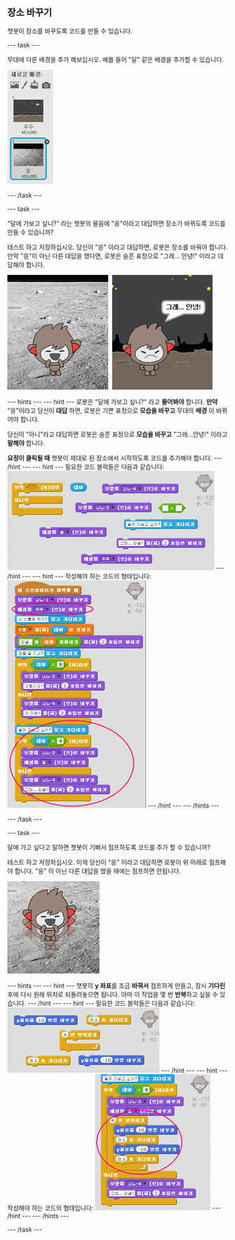 ## 장소 바꾸기

챗봇이 장소를 바꾸도록 코드를 만들 수 있습니다.

\--- task \---

무대에 다른 배경을 추가 해보십시오. 예를 들어 "달" 같은 배경을 추가할 수 있습니다.

!['달'배경 추가](images/chatbot-moon.png)

\--- /task \---

\--- task \---

"달에 가보고 싶니?" 라는 챗봇의 물음에 "응"이라고 대답하면 장소가 바뀌도록 코드를 만들 수 있습니까?

테스트 하고 저장하십시오. 당신이 "응" 이라고 대답하면, 로봇은 장소를 바꿔야 합니다. 만약 "응"이 아닌 다른 대답을 했다면, 로봇은 슬픈 표정으로 "그래... 안녕!" 이라고 대답해야 합니다.

![변화하는 배경 테스트](images/chatbot-backdrop-test.png)

\--- hints \--- \--- hint \--- 로봇은 "달에 가보고 싶니?" 라고 **물어봐야** 합니다. **만약** "응"이라고 당신이 **대답** 하면, 로봇은 기쁜 표정으로 **모습을 바꾸고** 무대의 **배경** 이 바뀌어야 합니다.

당신이 "아니"라고 대답하면 로봇은 슬픈 표정으로 **모습을 바꾸고** "그래...안녕!" 이라고 **말해야** 합니다.

**요정이 클릭될 때** 챗봇이 제대로 된 장소에서 시작하도록 코드를 추가해야 합니다. \--- /hint \--- \--- hint \--- 필요한 코드 블럭들은 다음과 같습니다: ![Blocks for changing the backdrop](images/chatbot-backdrop-blocks.png) \--- /hint \--- \--- hint \--- 작성해야 하는 코드의 형태입니다: ![Code for changing the backdrop](images/chatbot-backdrop-code.png) \--- /hint \--- \--- /hints \---

\--- /task \---

\--- task \---

달에 가고 싶다고 말하면 챗봇이 기뻐서 점프하도록 코드를 추가 할 수 있습니까?

테스트 하고 저장하십시오. 이제 당신이 "응" 이라고 대답하면 로봇이 위 아래로 점프해야 합니다. "응" 이 아닌 다른 대답을 했을 때에는 점프하면 안됩니다.

![점프하는 챗봇 테스트하기](images/chatbot-jump-test.png)

\--- hints \--- \--- hint \--- 챗봇의 **y 좌표**를 조금 **바꿔서** 점프하게 만들고, 잠시 **기다린** 후에 다시 원래 위치로 되돌려놓으면 됩니다. 아마 이 작업을 몇 번 **반복**하고 싶을 수 있습니다. \--- /hint \--- \--- hint \--- 필요한 코드 블럭들은 다음과 같습니다: ![Blocks for a jumping ChatBot](images/chatbot-jump-blocks.png) \--- /hint \--- \--- hint \--- 작성해야 하는 코드의 형태입니다: ![Code for a jumping ChatBot](images/chatbot-jump-code.png) \--- /hint \--- \--- /hints \---

\--- /task \---